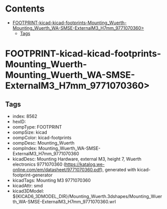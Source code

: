 



Contents
========

* [FOOTPRINT-kicad-kicad-footprints-Mounting_Wuerth-Mounting_Wuerth_WA-SMSE-ExternalM3_H7mm_9771070360>](#footprint-kicad-kicad-footprints-mounting_wuerth-mounting_wuerth_wa-smse-externalm3_h7mm_9771070360)
	* [Tags](#tags)

# FOOTPRINT-kicad-kicad-footprints-Mounting_Wuerth-Mounting_Wuerth_WA-SMSE-ExternalM3_H7mm_9771070360>

## Tags

- index: 8562
- hexID: 
- oompType: FOOTPRINT
- oompSize: kicad
- oompColor: kicad-footprints
- oompDesc: Mounting_Wuerth
- oompIndex: Mounting_Wuerth_WA-SMSE-ExternalM3_H7mm_9771070360
- kicadDesc: Mounting Hardware, external M3, height 7, Wuerth electronics 9771070360 (https://katalog.we-online.com/em/datasheet/9771070360.pdf), generated with kicad-footprint-generator
- kicadTags: Mounting M3 9771070360
- kicadAttr: smd
- kicad3DModel: ${KICAD6_3DMODEL_DIR}/Mounting_Wuerth.3dshapes/Mounting_Wuerth_WA-SMSE-ExternalM3_H7mm_9771070360.wrl
